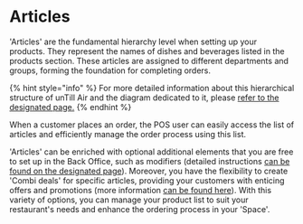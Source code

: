 # Articles

'Articles' are the fundamental hierarchy level when setting up your products. They represent the names of dishes and beverages listed in the products section. These articles are assigned to different departments and groups, forming the foundation for completing orders.&#x20;

{% hint style="info" %}
For more detailed information about this hierarchical structure of unTill Air and the diagram dedicated to it, please [refer to the designated page.](../)
{% endhint %}

When a customer places an order, the POS user can easily access the list of articles and efficiently manage the order process using this list.&#x20;

'Articles' can be enriched with optional additional elements that you are free to set up in the Back Office, such as modifiers (detailed instructions [can be found on the designated page](../modifiers/)). Moreover, you have the flexibility to create 'Combi deals' for specific articles, providing your customers with enticing offers and promotions (more information [can be found here](../combi-deal/)). With this variety of options, you can manage your product list to suit your restaurant's needs and enhance the ordering process in your 'Space'.
